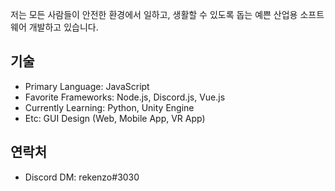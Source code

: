 저는 모든 사람들이 안전한 환경에서 일하고, 생활할 수 있도록 돕는 예쁜 산업용 소프트웨어 개발하고 있습니다.

## 기술

- Primary Language: JavaScript
- Favorite Frameworks: Node.js, Discord.js, Vue.js
- Currently Learning: Python, Unity Engine
- Etc: GUI Design (Web, Mobile App, VR App)

## 연락처
- Discord DM: rekenzo#3030
